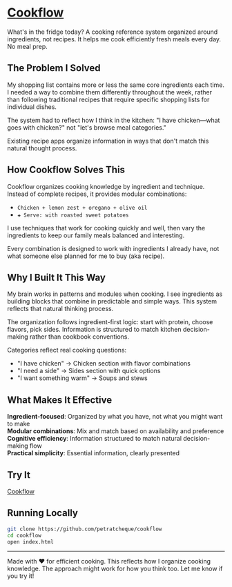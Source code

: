 # [Cookflow](https://petratcheque.github.io/cookflow/)

What's in the fridge today? A cooking reference system organized around ingredients, not recipes. It helps me cook efficiently fresh meals every day. No meal prep.

## The Problem I Solved

My shopping list contains more or less the same core ingredients each time. I needed a way to combine them differently throughout the week, rather than following traditional recipes that require specific shopping lists for individual dishes.

The system had to reflect how I think in the kitchen: "I have chicken—what goes with chicken?" not "let's browse meal categories."

Existing recipe apps organize information in ways that don't match this natural thought process.

## How Cookflow Solves This

Cookflow organizes cooking knowledge by ingredient and technique. Instead of complete recipes, it provides modular combinations:

- `Chicken + lemon zest + oregano + olive oil`
- `✚ Serve: with roasted sweet potatoes`

I use techniques that work for cooking quickly and well, then vary the ingredients to keep our family meals balanced and interesting.

Every combination is designed to work with ingredients I already have, not what someone else planned for me to buy (aka recipe).

## Why I Built It This Way

My brain works in patterns and modules when cooking. I see ingredients as building blocks that combine in predictable and simple ways. This system reflects that natural thinking process.

The organization follows ingredient-first logic: start with protein, choose flavors, pick sides. Information is structured to match kitchen decision-making rather than cookbook conventions.

Categories reflect real cooking questions:
- "I have chicken" → Chicken section with flavor combinations
- "I need a side" → Sides section with quick options
- "I want something warm" → Soups and stews

## What Makes It Effective

**Ingredient-focused**: Organized by what you have, not what you might want to make  
**Modular combinations**: Mix and match based on availability and preference  
**Cognitive efficiency**: Information structured to match natural decision-making flow  
**Practical simplicity**: Essential information, clearly presented

## Try It

[Cookflow](https://petratcheque.github.io/cookflow/)

## Running Locally

```bash
git clone https://github.com/petratcheque/cookflow
cd cookflow
open index.html
```

---

Made with ❤️ for efficient cooking.
This reflects how I organize cooking knowledge. The approach might work for how you think too. Let me know if you try it!